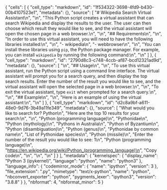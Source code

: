 {
 "cells": [
  {
   "cell_type": "markdown",
   "id": "1f534322-3698-4fd9-b430-00b4107523e1",
   "metadata": {},
   "source": [
    "# Wikipedia Search Virtual Assistant\n",
    "\n",
    "This Python script creates a virtual assistant that can search Wikipedia and display the results to the user. The user can then choose which result they would like to see, and the virtual assistant will open the chosen page in a web browser.\n",
    "\n",
    "## Requirements\n",
    "\n",
    "In order to use this virtual assistant, you will need to have the following libraries installed:\n",
    "\n",
    "- wikipedia\n",
    "- webbrowser\n",
    "\n",
    "You can install these libraries using `pip`, the Python package manager. For example, you can install `wikipedia` by running the following command:\n",
    "\n"
   ]
  },
  {
   "cell_type": "markdown",
   "id": "2790d8c3-c748-4ccb-af87-bcd12321ad9d",
   "metadata": {},
   "source": [
    "\n",
    "## Usage\n",
    "\n",
    "To use this virtual assistant, run the Python script using a command line interface. The virtual assistant will prompt you for a search query, and then display the top search results. Enter the number of the result you would like to see, and the virtual assistant will open the selected page in a web browser.\n",
    "\n",
    "To exit the virtual assistant, type `exit` when prompted for a search query.\n",
    "\n",
    "## Example\n",
    "\n",
    "Here is an example of using the virtual assistant:\n",
    "\n"
   ]
  },
  {
   "cell_type": "markdown",
   "id": "d2c8a9bf-a611-48e0-9d76-3b49a11fe349",
   "metadata": {},
   "source": [
    "What would you like to search for? Python\n",
    "Here are the top 10 results for your search:\n",
    "\n",
    "Python (programming language)\n",
    "Pythonidae\n",
    "Python (mythology)\n",
    "Pythons in Australia\n",
    "Python of Byzantium\n",
    "Python (disambiguation)\n",
    "Python (genus)\n",
    "Pythonidae by common name\n",
    "List of Pythonidae species\n",
    "Python (missile)\n",
    "Enter the number of the result you would like to see: 1\n",
    "Python (programming language)\n",
    "https://en.wikipedia.org/wiki/Python_(programming_language)\n",
    "Copy code\n",
    "\n",
    "\n",
    "\n"
   ]
  }
 ],
 "metadata": {
  "kernelspec": {
   "display_name": "Python 3 (ipykernel)",
   "language": "python",
   "name": "python3"
  },
  "language_info": {
   "codemirror_mode": {
    "name": "ipython",
    "version": 3
   },
   "file_extension": ".py",
   "mimetype": "text/x-python",
   "name": "python",
   "nbconvert_exporter": "python",
   "pygments_lexer": "ipython3",
   "version": "3.8.8"
  }
 },
 "nbformat": 4,
 "nbformat_minor": 5
}
